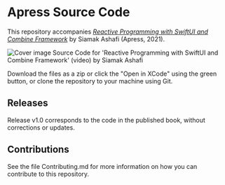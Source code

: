 # Apress Source Code

This repository accompanies [*Reactive Programming with SwiftUI and Combine Framework*](https://link.springer.com/video/10.1007/978-1-4842-8129-1) by Siamak Ashafi (Apress, 2021).

[comment]: #cover
![Cover image](%isbn%.jpg)
Source Code for 'Reactive Programming with SwiftUI and Combine Framework' (video) by Siamak Ashafi

Download the files as a zip or click the "Open in XCode" using the green button, or clone the repository to your machine using Git.

## Releases

Release v1.0 corresponds to the code in the published book, without corrections or updates.

## Contributions

See the file Contributing.md for more information on how you can contribute to this repository.
